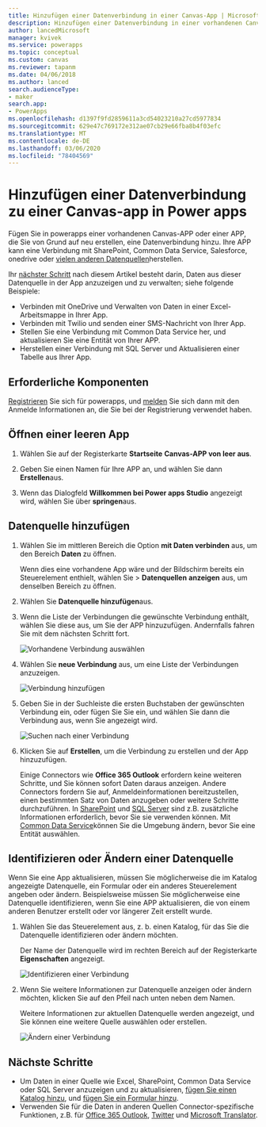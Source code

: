 ```yaml
---
title: Hinzufügen einer Datenverbindung in einer Canvas-App | Microsoft-Dokumentation
description: Hinzufügen einer Datenverbindung in einer vorhandenen Canvas-App oder in einer leeren App
author: lancedMicrosoft
manager: kvivek
ms.service: powerapps
ms.topic: conceptual
ms.custom: canvas
ms.reviewer: tapanm
ms.date: 04/06/2018
ms.author: lanced
search.audienceType:
- maker
search.app:
- PowerApps
ms.openlocfilehash: d1397f9fd2859611a3cd54023210a27cd5977834
ms.sourcegitcommit: 629e47c769172e312ae07cb29e66fba8b4f03efc
ms.translationtype: MT
ms.contentlocale: de-DE
ms.lasthandoff: 03/06/2020
ms.locfileid: "78404569"
---
```

# <a name="add-a-data-connection-to-a-canvas-app-in-power-apps"></a>Hinzufügen einer Datenverbindung zu einer Canvas-app in Power apps

Fügen Sie in powerapps einer vorhandenen Canvas-APP oder einer APP, die Sie von Grund auf neu erstellen, eine Datenverbindung hinzu. Ihre APP kann eine Verbindung mit SharePoint, Common Data Service, Salesforce, onedrive oder [vielen anderen Datenquellen](connections-list.md)herstellen.

Ihr [nächster Schritt](#next-steps) nach diesem Artikel besteht darin, Daten aus dieser Datenquelle in der App anzuzeigen und zu verwalten; siehe folgende Beispiele:

* Verbinden mit OneDrive und Verwalten von Daten in einer Excel-Arbeitsmappe in Ihrer App.
* Verbinden mit Twilio und senden einer SMS-Nachricht von Ihrer App.
* Stellen Sie eine Verbindung mit Common Data Service her, und aktualisieren Sie eine Entität von Ihrer APP.
* Herstellen einer Verbindung mit SQL Server und Aktualisieren einer Tabelle aus Ihrer App.

## <a name="prerequisites"></a>Erforderliche Komponenten

[Registrieren](../signup-for-powerapps.md) Sie sich für powerapps, und [melden](https://make.powerapps.com?utm_source=padocs&utm_medium=linkinadoc&utm_campaign=referralsfromdoc) Sie sich dann mit den Anmelde Informationen an, die Sie bei der Registrierung verwendet haben.

## <a name="open-a-blank-app"></a>Öffnen einer leeren App

1. Wählen Sie auf der Registerkarte **Startseite** **Canvas-APP von leer aus**.

1. Geben Sie einen Namen für Ihre APP an, und wählen Sie dann **Erstellen**aus.

1. Wenn das Dialogfeld **Willkommen bei Power apps Studio** angezeigt wird, wählen Sie über **springen**aus.

## <a name="add-data-source"></a>Datenquelle hinzufügen

1. Wählen Sie im mittleren Bereich die Option **mit Daten verbinden** aus, um den Bereich **Daten** zu öffnen.

    Wenn dies eine vorhandene App wäre und der Bildschirm bereits ein Steuerelement enthielt, wählen Sie > **Datenquellen** **anzeigen** aus, um denselben Bereich zu öffnen.

1. Wählen Sie **Datenquelle hinzufügen**aus.

1. Wenn die Liste der Verbindungen die gewünschte Verbindung enthält, wählen Sie diese aus, um Sie der APP hinzuzufügen. Andernfalls fahren Sie mit dem nächsten Schritt fort.

    ![Vorhandene Verbindung auswählen](./media/add-data-connection/choose-existing-connection.png)

1. Wählen Sie **neue Verbindung** aus, um eine Liste der Verbindungen anzuzeigen.

    ![Verbindung hinzufügen](./media/add-data-connection/add-connection.png)

1. Geben Sie in der Suchleiste die ersten Buchstaben der gewünschten Verbindung ein, oder fügen Sie Sie ein, und wählen Sie dann die Verbindung aus, wenn Sie angezeigt wird.

    ![Suchen nach einer Verbindung](./media/add-data-connection/search-connections.png)

1. Klicken Sie auf **Erstellen**, um die Verbindung zu erstellen und der App hinzuzufügen.

    Einige Connectors wie **Office 365 Outlook** erfordern keine weiteren Schritte, und Sie können sofort Daten daraus anzeigen. Andere Connectors fordern Sie auf, Anmeldeinformationen bereitzustellen, einen bestimmten Satz von Daten anzugeben oder weitere Schritte durchzuführen. In [SharePoint](connections/connection-sharepoint-online.md) und [SQL Server](connections/connection-azure-sqldatabase.md) sind z.B. zusätzliche Informationen erforderlich, bevor Sie sie verwenden können. Mit [Common Data Service](connections/connection-common-data-service.md)können Sie die Umgebung ändern, bevor Sie eine Entität auswählen.

## <a name="identify-or-change-a-data-source"></a>Identifizieren oder Ändern einer Datenquelle
Wenn Sie eine App aktualisieren, müssen Sie möglicherweise die im Katalog angezeigte Datenquelle, ein Formular oder ein anderes Steuerelement angeben oder ändern. Beispielsweise müssen Sie möglicherweise eine Datenquelle identifizieren, wenn Sie eine APP aktualisieren, die von einem anderen Benutzer erstellt oder vor längerer Zeit erstellt wurde.

1. Wählen Sie das Steuerelement aus, z. b. einen Katalog, für das Sie die Datenquelle identifizieren oder ändern möchten.

    Der Name der Datenquelle wird im rechten Bereich auf der Registerkarte **Eigenschaften** angezeigt.

    ![Identifizieren einer Verbindung](./media/add-data-connection/identify-connection.png)

1. Wenn Sie weitere Informationen zur Datenquelle anzeigen oder ändern möchten, klicken Sie auf den Pfeil nach unten neben dem Namen.

    Weitere Informationen zur aktuellen Datenquelle werden angezeigt, und Sie können eine weitere Quelle auswählen oder erstellen.

    ![Ändern einer Verbindung](./media/add-data-connection/change-connection.png)

## <a name="next-steps"></a>Nächste Schritte

* Um Daten in einer Quelle wie Excel, SharePoint, Common Data Service oder SQL Server anzuzeigen und zu aktualisieren, [fügen Sie einen Katalog hinzu](add-gallery.md), und [fügen Sie ein Formular hinzu](add-form.md).
* Verwenden Sie für die Daten in anderen Quellen Connector-spezifische Funktionen, z.B. für [Office 365 Outlook](connections/connection-office365-outlook.md), [Twitter](connections/connection-twitter.md) und [Microsoft Translator](connections/connection-microsoft-translator.md).
